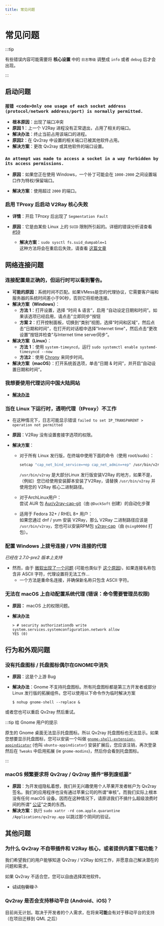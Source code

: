 ```yaml
---
title: 常见问题
---
```


# 常见问题

:::tip

有些错误内容可能需要将 **核心设置** 中的 `日志等级` 调整成 `info` 或者 `debug` 后才会出现。

:::

## 启动问题

### `报错 <code>Only one usage of each socket address (protocol/network address/port) is normally permitted.`</code>

- **根本原因**：出现了端口冲突
- **原因 1**：上一个 V2Ray 进程没有正常退出，占用了相关的端口。
- **解决办法**：终止当前占用该端口的进程。
- **原因2**：在 Qv2ray 中设置的相关端口已被其他软件占用。
- **解决方案**：更改 Qv2ray 或其他软件的端口设置。

### `An attempt was made to access a socket in a way forbidden by its access permissions.`

- **原因**：如果您正在使用 Windows，一个补丁可能会在 `1000-2000` 之间设置端口作为特权/保留端口。

- **解决方案**：使用超过 `2000` 的端口。

### 启用 TProxy 后启动 V2Ray 核心失败

- **详情**：开启 TProxy 后出现了 `Segmentation Fault`

- **原因**：它是由某些 Linux 上的 `SUID` 限制所引起的。详细的错误分析请查看 [#59](https://github.com/Qv2ray/Qv2ray/issues/59)
  - **解决方案**：`sudo sysctl fs.suid_dumpable=1`  
    这种方法将会在重启后失效，请查看 [这篇文章](http://ssdxiao.github.io/linux/2017/03/20/Sysctl-not-applay-on-boot.html)

## 网络连接问题

### 连接配置是正确的，但运行时可以看到警告。

- **可能的原因**：系统时间不匹配。如果VMess是您的代理协议，它需要客户端和服务器的系统时间差小于90秒，否则它将拒绝连接。
- **解决方案（Windows）**：
  - **方法 1**：打开设置，选择 “时间 & 语言”，启用 “自动设定日期和时间”。如果该选项已经启用，请点击"立即同步"按钮
  - **方案 2**：打开控制面板，切换到“类别”视图，选择“时间和区域”，然后点击“日期和时间”，在打开的对话框中选择"Internet time"，然后点击“更改设置”按钮并检查“与Internet time server同步”。
- **解决方案（Linux）**：
  - **方法 1**：使用 `system-timeyncd`，运行 `sudo systemctl enable systemd-timesyncd --now`
  - **方法2**：使用 [Chrony](https://www.chrony.tuxfamily.org) 来同步时间。
- **解决方案（macOS）**：打开系统首选项，单击“日期 & 时间”，并开启“自动设置日期和时间”。

### 我想要使用代理访问中国大陆网站

- [**解决办法**](../getting-started/step5.md#tweaking-routing-schemes)

### 当在 Linux 下运行时，透明代理（tProxy）不工作

- 在这种情况下，日志可能显示错误 `failed to set IP_TRANSPARENT > operation not permitted`

- **原因**：V2Ray 没有设置套接字选项的权限。

- **解决方案**：

  - 对于所有 Linux 发行版，在终端中使用下面的命令（使用 root/sudo）：

    ```bash
    setcap "cap_net_bind_service=+ep cap_net_admin=+ep" /usr/bin/v2ray
    ```

    `/usr/bin/v2ray` 是大部分Linux 发行版安装V2Ray 的地方，如果不是，（例如）您已经使用安装脚本安装了V2Ray，请替换 `/usr/bin/v2ray` 并使用您的 V2Ray 核心二进制路径。

  - 对于ArchLinux用户：  
    尝试 AUR 包 [Aur/v2ray-cap-git](https://aur.archlinux.org/packages/v2ray-cap-git/)（由 `@DuckSoft` 创建）的自动化步骤

  - 适用于 Fedora 32+ / RHEL 8+ 用户：  
    如果您通过 dnf / yum 安装 V2Ray，那么 V2Ray 二进制路径应该是 `/usr/bin/v2ray`，您也可以安装RPM包 [v2ray-cap](https://copr.fedorainfracloud.org/coprs/sixg0000d/v2ray/)（由 `@sixg0000d` 打包）。

### 配置 Windows 上拨号连接 / VPN 连接的代理

*已经在 2.7.0-pre2 版本上支持*

- 然而，由于 [微软出现了一个问题](https://support.microsoft.com/en-us/topic/cannot-configure-proxy-settings-if-a-vpn-connection-name-contains-non-ascii-characters-2c648407-bb72-5600-3126-8c721bc91b70) (可能也类似于 [这个原因](https://github.com/shadowsocks/shadowsocks-windows/issues/1116#issuecomment-294075565))，如果连接名称包含非 ASCII 字符，代理设置将无法工作...
  - 一个方法是重命名连接，并确保新名称只包含 ASCII 字符。

### 无法在 macOS 上自动配置系统代理 (错误：命令需要管理员权限)

- **原因：** macOS 上的权限问题。
- **解决办法**

    ```shell
    > # security authorizationdb write system.services.systemconfiguration.network allow
    YES (0)
    ```

## 行为和外观问题

### 没有托盘图标 / 托盘图标偶尔在GNOME中消失

- **原因**：这是个上游 Bug
- **解决办法**：Gnome 不支持托盘图标。所有托盘图标都是第三方开发者或部分 Linux 发行版的拓展组件。您可以使用以下命令作为临时解决方案

    ```shell
    $ nohup gnome-shell --replace &
    ```

或者您也可以重启 Qv2ray 然后重试。

:::tip 给 Gnome 用户的提示

原生的 Gnome 桌面无法显示托盘图标。所以 Qv2ray 托盘图标也无法显示。如果您想要显示托盘图标，您可以安装一个叫做 [`gnome-shell-extension-appindicator`](https://github.com/ubuntu/gnome-shell-extension-appindicator) (也叫 `ubuntu-appindicator`) 安装扩展后，您应该注销，再次登录 然后在 `Tweaks` 中启用拓展 (ie `gnome-modins`)，然后你会看到托盘图标。

:::

### macOS 频繁要求将 Qv2ray / Qv2ray 插件“移到废纸篓”

- **原因**：为开发组隐私着想，我们并无兴趣使用个人苹果开发者帐户为 Qv2ray 签名。我们的应用程序也没有通过苹果公司的所谓“审核”。而我们实际上根本没有任何 macOS 设备。因而在这种情况下，请原谅我们不搞什么超级浪费时间的所谓“ [公证](https://krita.org/en/item/first-notarized-macos-build-of-krita/)”之类的东西。
- **解决方案**：执行 `sudo xattr -rd com.apple.quarantine /Applications/qv2ray.app` 以跳过那个阴间的验证。

## 其他问题

### 为什么 Qv2ray 不自带插件和 V2Ray 核心，或者提供内置下载功能？

我们希望我们的用户能够知道 Qv2ray / V2Ray 如何工作，并愿意自己解决潜在的问题和需求。

如果 Qv2ray 不适合您，您可以自由选择其他软件。

- ~~试试包管理？~~

### Qv2ray 是否会支持移动平台 (Android、iOS)？

目前尚无计划。取决于开发者的个人需求，在将来**可能**会有对于移动平台的支持（在项目迁移到 QML 之后）
